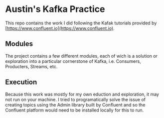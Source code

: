 # Austin's Kafka Practice
This repo contains the work I did following the Kafak tutorials provided by [https://www.confluent.io](https://www.confluent.io).

## Modules
The project contains a few different modules, each of wich is a solution or exploration into a particular cornerstone of Kafka, i.e. Consumers, Producters, Streams, etc.

## Execution
Because this work was mostly for my own eduction and exploration, it may not run on your machine. I tried to programatically solve the issue of creating topics using the Admin library built by Confluent and so the Confluent platform would need to be installed locally for this to run. 
